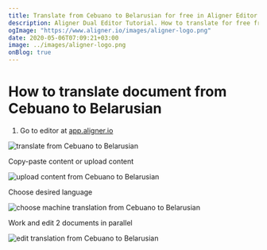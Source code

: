 ```yaml
---
title: Translate from Cebuano to Belarusian for free in Aligner Editor
description: Aligner Dual Editor Tutorial. How to translate for free from Cebuano to Belarusian. Aligner is multilingual document management platform. 
ogImage: "https://www.aligner.io/images/aligner-logo.png"
date: 2020-05-06T07:09:21+03:00
image: ../images/aligner-logo.png
onBlog: true
---
```


# How to translate document from Cebuano to Belarusian

1. Go to editor at [app.aligner.io](https://app.aligner.io "Aligner App web page")

![translate from Cebuano to Belarusian](../aligner-blank-editor.png "translate from Cebuano to Belarusian")

Copy-paste content or upload content

![upload content from Cebuano to Belarusian](../aligner-uploaded-document.png "upload content from Cebuano to Belarusian")

Choose desired language

![choose machine translation from Cebuano to Belarusian](../aligner-language-dropdown.png "choose machine translation from Cebuano to Belarusian")

Work and edit 2 documents in parallel

![edit translation from Cebuano to Belarusian](../aligner-double-sitded-editor.png "edit translation from Cebuano to Belarusian")

